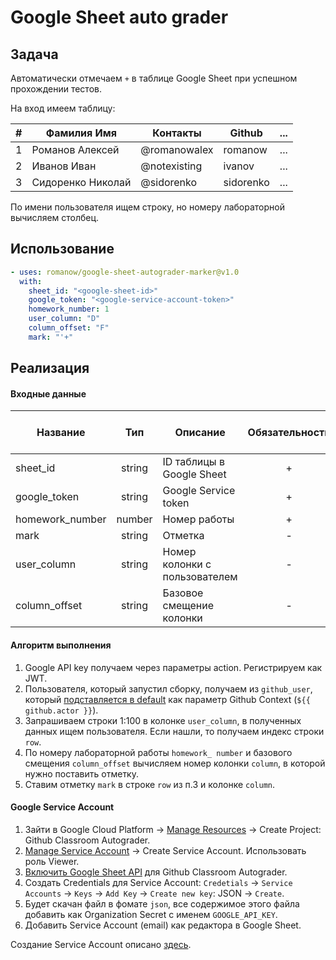 # Google Sheet auto grader

## Задача

Автоматически отмечаем `+` в таблице Google Sheet при успешном прохождении тестов.

На вход имеем таблицу:

| # |    Фамилия Имя    |   Контакты   |  Github   | ... |
|---|-------------------|--------------|-----------|-----|
| 1 | Романов Алексей   | @romanowalex | romanow   | ... |
| 2 | Иванов Иван       | @notexisting | ivanov    | ... |
| 3 | Сидоренко Николай | @sidorenko   | sidorenko | ... |

По имени пользователя ищем строку, но номеру лабораторной вычисляем столбец.

## Использование

```yaml
- uses: romanow/google-sheet-autograder-marker@v1.0
  with:
    sheet_id: "<google-sheet-id>"
    google_token: "<google-service-account-token>"
    homework_number: 1
    user_column: "D"
    column_offset: "F"
    mark: "'+"
```

## Реализация

#### Входные данные

| Название        | Тип    | Описание                      | Обязательность | Значение по-умолчанию |
|-----------------|:------:|-------------------------------|:--------------:|:---------------------:|
| sheet_id        | string | ID таблицы в Google Sheet     | +              |                       |
| google_token    | string | Google Service token          | +              |                       |
| homework_number | number | Номер работы                  | +              |                       |
| mark            | string | Отметка                       | -              | +                     |
| user_column     | string | Номер колонки с пользователем | -              | D                     |
| column_offset   | string | Базовое смещение колонки      | -              | F                     |

#### Алгоритм выполнения

1. Google API key получаем через параметры action. Регистрируем как JWT.
2. Пользователя, который запустил сборку, получаем из `github_user`, который [подставляется в default](action.yml) как
   параметр Github Context (`${{ github.actor }}`).
3. Запрашиваем строки 1:100 в колонке `user_column`, в полученных данных ищем пользователя. Если нашли, то получаем
   индекс строки `row`.
4. По номеру лабораторной работы `homework_ number` и базового смещения `column_offset` вычисляем номер колонки
   `column`, в которой нужно поставить отметку.
5. Ставим отметку `mark` в строке `row` из п.3 и колонке `column`.

#### Google Service Account

1. Зайти в Google Cloud Platform -> [Manage Resources](https://console.cloud.google.com/cloud-resource-manager) ->
   Create Project: Github Classroom Autograder.
2. [Manage Service Account](https://console.cloud.google.com/iam-admin/serviceaccounts) -> Create Service Account.
   Использовать роль Viewer.
3. [Включить Google Sheet API](https://console.cloud.google.com/apis/api/sheets.googleapis.com/overview) для Github
   Classroom Autograder.
4. Создать Credentials для Service Account: `Credetials` -> `Service Accounts` -> `Keys` -> `Add Key` -> `Create new key`: JSON -> `Create`.
5. Будет скачан файл в фомате `json`, все содержимое этого файла добавить как Organization Secret с именем `GOOGLE_API_KEY`.
6. Добавить Service Account (email) как редактора в Google Sheet.

Создание Service Account описано [здесь](https://developers.google.com/identity/protocols/oauth2/service-account).
